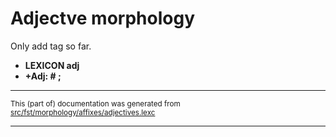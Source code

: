 # Adjectve morphology

Only add tag so far.

* **LEXICON adj** 
* **+Adj: # ;** 

* * *

<small>This (part of) documentation was generated from [src/fst/morphology/affixes/adjectives.lexc](https://github.com/giellalt/lang-cor/blob/main/src/fst/morphology/affixes/adjectives.lexc)</small>

---


